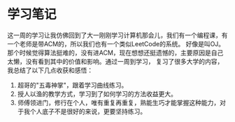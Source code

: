 # 学习笔记

这一周的学习让我仿佛回到了大一刚刚学习计算机那会儿，我们有一个编程课，有一个老师是带ACM的，所以我们也有一个类似LeetCode的系统。
好像是叫OJ。那个时候觉得算法挺难的，没有进ACM，现在想想还挺遗憾的，主要原因是自己太懒，没有看到其中的价值和影响。通过一周到学习，
复习了很多大学的内容，我总结了以下几点收获和感悟：

1. 超哥的"五毒神掌"，跟着学习曲线练习。
2. 授人以渔的教学方式，学习到了如何学习的方法收益更大。
3. 师傅领进门，修行在个人，唯有重复再重复，熟能生巧才能掌握这种能力，对于我个人底子不是很好的来说，更要坚持练习。
 
